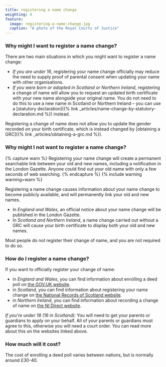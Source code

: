 ```yaml
---
title: registering a name change
weighting: 4
feature:
  image: registering-a-name-change.jpg
  caption: "A photo of the Royal Courts of Justice"
---
```


### Why might I want to register a name change?
There are two main situations in which you might want to register a name change:
- *If you are under 16*, registering your name change officially may reduce the need to supply proof of parental consent when updating your name with other organisations.
- *If you were born or adopted in Scotland or Northern Ireland*, registering a change of name will allow you to request an updated birth certificate with your new name alongside your original name. You do not need to do this to use a new name in Scotland or Northern Ireland – you can use a [statutory declaration]({% link _articles/name-change-by-statutory-declaration.md %}) instead.

Registering a change of name does not allow you to update the gender recorded on your birth certificate, which is instead changed by [obtaining a GRC]({% link _articles/obtaining-a-grc.md %}).

### Why might I not want to register a name change?

{% capture warn %} Registering your name change will create a permanent searchable link between your old and new names, including a notification in the London Gazette. Anyone could find out your old name with only a few seconds of web searching. {% endcapture %} {% include warning warning=warn %}

Registering a name change causes information about your name change to become publicly available, and will permanently link your old and new names.
- In *England and Wales*, an official notice about your name change will be published in the London Gazette.
- In *Scotland and Northern Ireland*, a name change carried out without a GRC will cause your birth certificate to display both your old and new names.

Most people do not register their change of name, and you are not required to do so.

### How do I register a name change?

If you want to officially register your change of name:

- in *England and Wales*, you can find information about enrolling a deed poll on [the GOV.UK website](https://www.gov.uk/change-name-deed-poll/enrol-a-deed-poll-with-the-courts).
- in *Scotland*, you can find information about registering your name change on [the National Records of Scotland website](https://www.nrscotland.gov.uk/registration/recording-change-of-forename-and-surname-in-scotland).
- in *Northern Ireland*, you can find information about recording a change of name on [the NI Direct website](https://www.nidirect.gov.uk/articles/recording-change-name).

*If you're under 18 (16 in Scotland)*: You will need to get your parents or guardians to apply on your behalf. All of your parents or guardians must agree to this, otherwise you will need a court order. You can read more about this on the websites linked above.

### How much will it cost?

The cost of enrolling a deed poll varies between nations, but is normally around £30-40.
